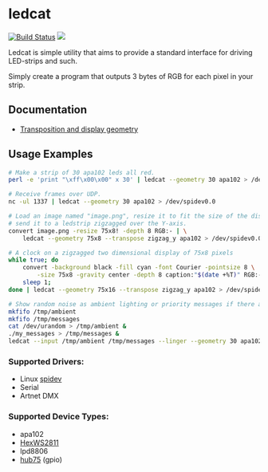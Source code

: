 ledcat
======
[![Build Status](https://travis-ci.org/polyfloyd/ledcat.svg)](https://travis-ci.org/polyfloyd/ledcat)
[![](https://img.shields.io/crates/v/ledcat.svg)](https://crates.io/crates/ledcat)

Ledcat is simple utility that aims to provide a standard interface for driving
LED-strips and such.

Simply create a program that outputs 3 bytes of RGB for each pixel in your strip.

## Documentation
* [Transposition and display geometry](doc/transposition.md)

## Usage Examples
```sh
# Make a strip of 30 apa102 leds all red.
perl -e 'print "\xff\x00\x00" x 30' | ledcat --geometry 30 apa102 > /dev/spidev0.0
```
```sh
# Receive frames over UDP.
nc -ul 1337 | ledcat --geometry 30 apa102 > /dev/spidev0.0
```
```sh
# Load an image named "image.png", resize it to fit the size of the display and
# send it to a ledstrip zigzagged over the Y-axis.
convert image.png -resize 75x8! -depth 8 RGB:- | \
    ledcat --geometry 75x8 --transpose zigzag_y apa102 > /dev/spidev0.0
```
```sh
# A clock on a zigzagged two dimensional display of 75x8 pixels
while true; do
    convert -background black -fill cyan -font Courier -pointsize 8 \
        -size 75x8 -gravity center -depth 8 caption:"$(date +%T)" RGB:-
    sleep 1;
done | ledcat --geometry 75x16 --transpose zigzag_y apa102 > /dev/spidev0.0;
```
```sh
# Show random noise as ambient lighting or priority messages if there are any.
mkfifo /tmp/ambient
mkfifo /tmp/messages
cat /dev/urandom > /tmp/ambient &
./my_messages > /tmp/messages &
ledcat --input /tmp/ambient /tmp/messages --linger --geometry 30 apa102 > /dev/spidev0.0
```

### Supported Drivers:
* Linux [spidev](https://www.kernel.org/doc/Documentation/spi/spidev)
* Serial
* Artnet DMX

### Supported Device Types:
* apa102
* [HexWS2811](https://github.com/brainsmoke/hex2811-penta)
* lpd8806
* [hub75](https://www.aliexpress.com/store/product/Indoor-P5-Two-Modules-In-One-1-16-Scan-SMD3528-3in1-RGB-Full-color-LED-display/314096_1610954433.html) (gpio)
